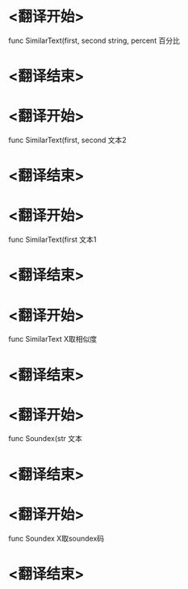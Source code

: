 
# <翻译开始>
func SimilarText(first, second string, percent
百分比
# <翻译结束>

# <翻译开始>
func SimilarText(first, second
文本2
# <翻译结束>

# <翻译开始>
func SimilarText(first
文本1
# <翻译结束>

# <翻译开始>
func SimilarText
X取相似度
# <翻译结束>

# <翻译开始>
func Soundex(str
文本
# <翻译结束>

# <翻译开始>
func Soundex
X取soundex码
# <翻译结束>
